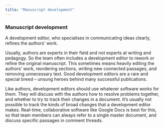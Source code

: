 ```yaml
---
title: "Manuscript development"
---
```


### Manuscript development

A development editor, who specialises in communicating ideas clearly, refines the authors’ work.

Usually, authors are experts in their field and not experts at writing and pedagogy. So the team often includes a development editor to rework or refine the original manuscript. This sometimes means heavily editing the authors’ work, reordering sections, writing new connected passages, and removing unnecessary text. Good development editors are a rare and special breed – unsung heroes behind many successful publications.

Like authors, development editors should use whatever software works for them. They will discuss with the authors how to resolve problems together, and whether to try to track their changes in a document. It’s usually not possible to track the kinds of broad changes that a development editor makes. Real-time, collaborative software like Google Docs is best for this, so that team members can always refer to a single master document, and discuss specific passages in comment threads.
